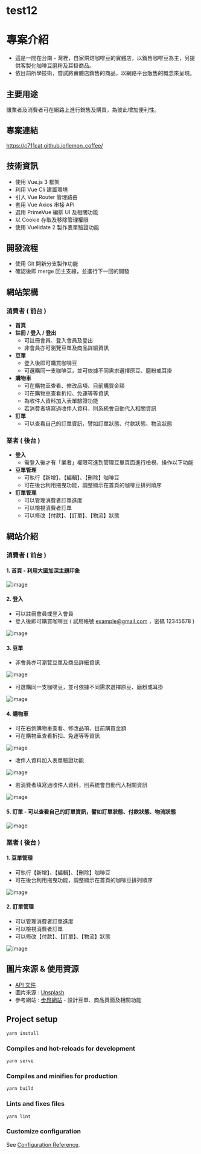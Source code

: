 # test12
# 專案介紹
 * 這是一間在台南 - 灣裡，自家烘焙咖啡豆的實體店，以銷售咖啡豆為主，另提供客製化咖啡豆磨粉及耳掛商品。
 * 依目前所學技術，嘗試將實體店銷售的商品，以網路平台販售的概念來呈現。

## 主要用途
 讓業者及消費者可在網路上進行銷售及購買，為彼此增加便利性。

## 專案連結
https://c711cat.github.io/lemon_coffee/

## 技術資訊
 * 使用 Vue.js 3 框架
 * 利用 Vue Cli 建置環境
 * 引入 Vue Router 管理路由
 * 套用 Vue Axios 串接 API
 * 選用 PrimeVue 編排 UI 及相關功能
 * 以 Cookie 存取及移除管理權限
 * 使用 Vuelidate 2 製作表單驗證功能

## 開發流程
 * 使用 Git 開新分支製作功能 
 * 確認後即 merge 回主支線，並進行下一回的開發

## 網站架構
 ### 消費者 ( 前台 )
   * **首頁**
   * **註冊 / 登入 / 登出**
      * 可註冊會員、登入會員及登出
      * 非會員亦可瀏覽豆單及商品詳細資訊
   * **豆單**
      * 登入後即可購買咖啡豆 
      * 可選購同一支咖啡豆，並可依據不同需求選擇原豆、磨粉或耳掛
   * **購物車**
      * 可在購物車查看、修改品項、目前購買金額
      * 可在購物車查看折扣、免運等等資訊
      * 為收件人資料加入表單驗證功能
      * 若消費者填寫過收件人資料，則系統會自動代入相關資訊
   * **訂單**
      * 可以查看自己的訂單資訊，譬如訂單狀態、付款狀態、物流狀態

 ### 業者 ( 後台 )
   * **登入**
      * 需登入後才有「業者」權限可進到管理豆單頁面進行檢視、操作以下功能
   * **豆單管理**
      * 可執行【新增】、【編輯】、【刪除】咖啡豆
      * 可在後台利用拖曳功能，調整顯示在首頁的咖啡豆排列順序 
   * **訂單管理**
      * 可以管理消費者訂單進度
      * 可以檢視消費者訂單
      * 可以修改【付款】、【訂單】、【物流】狀態
    
## 網站介紹

### 消費者 ( 前台 )
#### 1. 首頁 - 利用大圖加深主題印象
 
 ![image](https://user-images.githubusercontent.com/77562017/168983401-bd44ecba-2d0f-4dff-aefd-5067f031f72b.png)

 #### 2. 登入
 * 可以註冊會員或登入會員 
 * 登入後即可購買咖啡豆  ( 試用帳號 example@gmail.com ，密碼 12345678 )   

![image](https://user-images.githubusercontent.com/77562017/169188524-48389c21-1f5a-4ca1-bb2d-b7d97372c49c.png)

 #### 3. 豆單
 * 非會員亦可瀏覽豆單及商品詳細資訊

![image](https://user-images.githubusercontent.com/77562017/169189588-8de9a9c3-5190-4e55-a171-b879793e6e4c.png)


 * 可選購同一支咖啡豆，並可依據不同需求選擇原豆、磨粉或耳掛

![image](https://user-images.githubusercontent.com/77562017/169189642-2e6d206e-5955-4e14-b08c-2c82c1fe0fdf.png)

#### 4. 購物車
 * 可在右側購物車查看、修改品項、目前購買金額
 * 可在購物車查看折扣、免運等等資訊

![image](https://user-images.githubusercontent.com/77562017/169189934-e374c353-1014-43dd-8804-62b52da8bf41.png)

 * 收件人資料加入表單驗證功能

![image](https://user-images.githubusercontent.com/77562017/169228335-aa04dd44-9d86-4be1-85b2-6ddc94f364a0.png)


 * 若消費者填寫過收件人資料，則系統會自動代入相關資訊
 
![image](https://user-images.githubusercontent.com/77562017/169191113-cc2b01f3-e350-4aae-a9df-9e80104d3bed.png)

#### 5. 訂單 - 可以查看自己的訂單資訊，譬如訂單狀態、付款狀態、物流狀態

![image](https://user-images.githubusercontent.com/77562017/169226797-c85a6b4c-a13c-4025-8642-b92a4da30795.png)


### 業者 ( 後台 )
#### 1. 豆單管理
 * 可執行【新增】、【編輯】、【刪除】咖啡豆
 * 可在後台利用拖曳功能，調整顯示在首頁的咖啡豆排列順序
 
 ![image](https://user-images.githubusercontent.com/77562017/169192248-99432e67-1625-4ed0-8643-434fcf023f5b.png)

#### 2. 訂單管理
 * 可以管理消費者訂單進度
 * 可以檢視消費者訂單
 * 可以修改【付款】、【訂單】、【物流】狀態
 
 ![image](https://user-images.githubusercontent.com/77562017/169226181-bd1ae844-9ff7-4af7-b247-bb47e351123c.png)


## 圖片來源 & 使用資源
 * [API 文件](https://kakas.github.io/lemon_coffee_documents/#introduction)
 * 圖片來源 : [Unsplash](https://unsplash.com/)
 * 參考網站 : [步昂網站](https://www.buoncaffe.com.tw/pages/product-list) - 設計豆單、商品頁面及相關功能

## Project setup
```
yarn install
```

### Compiles and hot-reloads for development
```
yarn serve
```

### Compiles and minifies for production
```
yarn build
```

### Lints and fixes files
```
yarn lint
```

### Customize configuration
See [Configuration Reference](https://cli.vuejs.org/config/).
